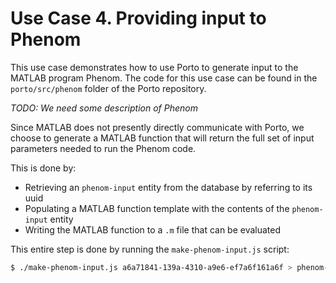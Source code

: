 # Use Case 4. Providing input to Phenom

This use case demonstrates how to use Porto to generate input to the MATLAB program Phenom. The code for this use case can be found in the `porto/src/phenom` folder of the Porto repository.

_TODO: We need some description of Phenom_

Since MATLAB does not presently directly communicate with Porto, we choose to generate a MATLAB function that will return the full set of input parameters needed to run the Phenom code.

This is done by:
* Retrieving an `phenom-input` entity from the database by referring to its uuid
* Populating a MATLAB function template with the contents of the `phenom-input` entity
* Writing the MATLAB function to a `.m` file that can be evaluated

This entire step is done by running the `make-phenom-input.js` script: 

```bash
$ ./make-phenom-input.js a6a71841-139a-4310-a9e6-ef7a6f161a6f > phenom-input.m
```

